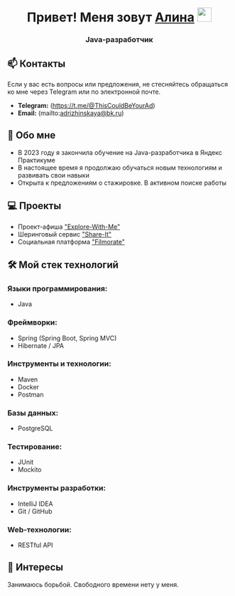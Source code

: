 <h1 align="center">Привет! Меня зовут <a href="https://hh.ru/resume/1ba2dd79ff0e1a37a00039ed1f495055726335" target="_blank">Алина</a> 
<img src="https://github.com/blackcater/blackcater/raw/main/images/Hi.gif" height="32"/></h1>
<h3 align="center">Java-разработчик</h3>

## 📫 Контакты
Если у вас есть вопросы или предложения, не стесняйтесь обращаться ко мне через Telegram или по электронной почте.
- **Telegram:** (https://t.me/@ThisCouldBeYourAd)
- **Email:** (mailto:adrizhinskaya@bk.ru)

## 🐗 Обо мне
- В 2023 году я закончила обучение на Java-разработчика в Яндекс Практикуме
- В настоящее время я продолжаю обучаться новым технологиям и развивать свои навыки
- Открыта к предложениям о стажировке. В активном поиске работы

## 💻 Проекты
- Проект-афиша ["Explore-With-Me"](https://github.com/adrizhinskaya/java-explore-with-me)  
- Шеринговый сервис ["Share-It"](https://github.com/adrizhinskaya/java-shareit)  
- Социальная платформа ["Filmorate"](https://github.com/adrizhinskaya/java-filmorate)  

## 🛠 Мой стек технологий
### Языки программирования:
  - Java
### Фреймворки:
  - Spring (Spring Boot, Spring MVC)
  - Hibernate / JPA
### Инструменты и технологии:
  - Maven
  - Docker
  - Postman
### Базы данных:
  - PostgreSQL
### Тестирование:
  - JUnit
  - Mockito
### Инструменты разработки:
  - IntelliJ IDEA
  - Git / GitHub
### Web-технологии:
  - RESTful API

## 🗿 Интересы
Занимаюсь борьбой. Свободного времени нету у меня.
